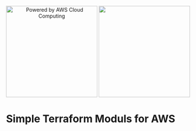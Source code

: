<p align="center"><img width="250px" src="https://d0.awsstatic.com/logos/powered-by-aws.png" alt="Powered by AWS Cloud Computing" /> <img width="250px" src="https://blogs.vmware.com/cloudprovider/files/2019/04/og-image-8b3e4f7d-blog-aspect-ratio.png" </p>
<h1>Simple Terraform Moduls for AWS</h1>
